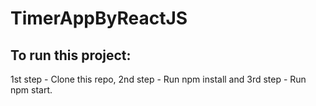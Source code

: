 # TimerAppByReactJS

## To run this project:
1st step - Clone this repo,
2nd step - Run npm install and
3rd step - Run npm start.
